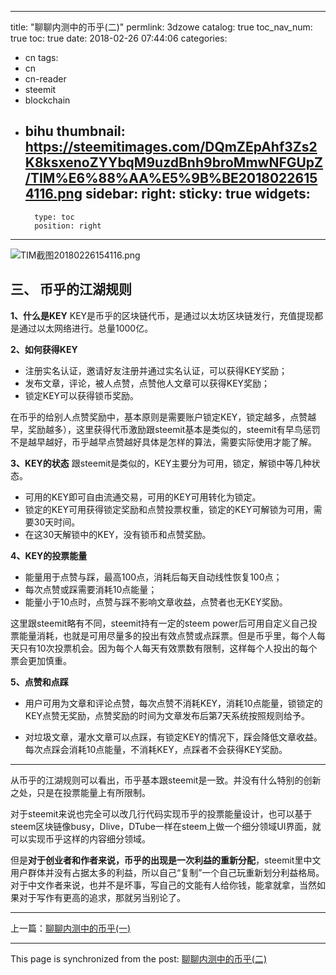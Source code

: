 
---
title: "聊聊内测中的币乎(二)"
permlink: 3dzowe
catalog: true
toc_nav_num: true
toc: true
date: 2018-02-26 07:44:06
categories:
- cn
tags:
- cn
- cn-reader
- steemit
- blockchain
- bihu
thumbnail: https://steemitimages.com/DQmZEpAhf3Zs2K8ksxenoZYYbqM9uzdBnh9broMmwNFGUpZ/TIM%E6%88%AA%E5%9B%BE20180226154116.png
sidebar:
    right:
        sticky: true
widgets:
    -
        type: toc
        position: right
---


![TIM截图20180226154116.png](https://steemitimages.com/DQmZEpAhf3Zs2K8ksxenoZYYbqM9uzdBnh9broMmwNFGUpZ/TIM%E6%88%AA%E5%9B%BE20180226154116.png)

## 三、	币乎的江湖规则

**1、什么是KEY**
KEY是币乎的区块链代币，是通过以太坊区块链发行，充值提现都是通过以太网络进行。总量1000亿。

**2、如何获得KEY**
* 注册实名认证，邀请好友注册并通过实名认证，可以获得KEY奖励；
* 发布文章，评论，被人点赞，点赞他人文章可以获得KEY奖励；
* 锁定KEY可以获得锁币奖励。

在币乎的给别人点赞奖励中，基本原则是需要账户锁定KEY，锁定越多，点赞越早，奖励越多），这里获得代币激励跟steemit基本是类似的，steemit有早鸟惩罚不是越早越好，币乎越早点赞越好具体是怎样的算法，需要实际使用才能了解。

**3、KEY的状态**
跟steemit是类似的，KEY主要分为可用，锁定，解锁中等几种状态。
* 可用的KEY即可自由流通交易，可用的KEY可用转化为锁定。
* 锁定的KEY可用获得锁定奖励和点赞投票权重，锁定的KEY可解锁为可用，需要30天时间。
* 在这30天解锁中的KEY，没有锁币和点赞奖励。

**4、KEY的投票能量**
* 能量用于点赞与踩，最高100点，消耗后每天自动线性恢复100点；
* 每次点赞或踩需要消耗10点能量；
* 能量小于10点时，点赞与踩不影响文章收益，点赞者也无KEY奖励。

这里跟steemit略有不同，steemit持有一定的steem power后可用自定义自己投票能量消耗，也就是可用尽量多的投出有效点赞或点踩票。但是币乎里，每个人每天只有10次投票机会。因为每个人每天有效票数有限制，这样每个人投出的每个票会更加慎重。

**5、点赞和点踩**
* 用户可用为文章和评论点赞，每次点赞不消耗KEY，消耗10点能量，锁锁定的KEY点赞无奖励，点赞奖励的时间为文章发布后第7天系统按照规则给予。

* 对垃圾文章，灌水文章可以点踩，有锁定KEY的情况下，踩会降低文章收益。每次点踩会消耗10点能量，不消耗KEY，点踩者不会获得KEY奖励。

---

从币乎的江湖规则可以看出，币乎基本跟steemit是一致。并没有什么特别的创新之处，只是在投票能量上有所限制。

对于steemit来说也完全可以改几行代码实现币乎的投票能量设计，也可以基于steem区块链像busy，Dlive，DTube一样在steem上做一个细分领域UI界面，就可以实现币乎这样的内容细分领域。

但是**对于创业者和作者来说，币乎的出现是一次利益的重新分配**，steemit里中文用户群体并没有占据太多的利益，所以自己“复制”一个自己玩重新划分利益格局。对于中文作者来说，也并不是坏事，写自己的文能有人给你钱，能拿就拿，当然如果对于写作有更高的追求，那就另当别论了。

---

上一篇：[聊聊内测中的币乎(一)](https://steemit.com/cn/@yellowbird/2tansz)

- - -

This page is synchronized from the post: [聊聊内测中的币乎(二)](https://steemit.com/@yellowbird/3dzowe)
